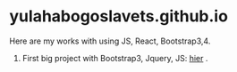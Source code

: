 # yulahabogoslavets.github.io
Here are my works with using JS, React, Bootstrap3,4.
1. First big project with Bootstrap3, Jquery, JS: [hier](https://yulahabogoslavets.github.io/bino/) .
